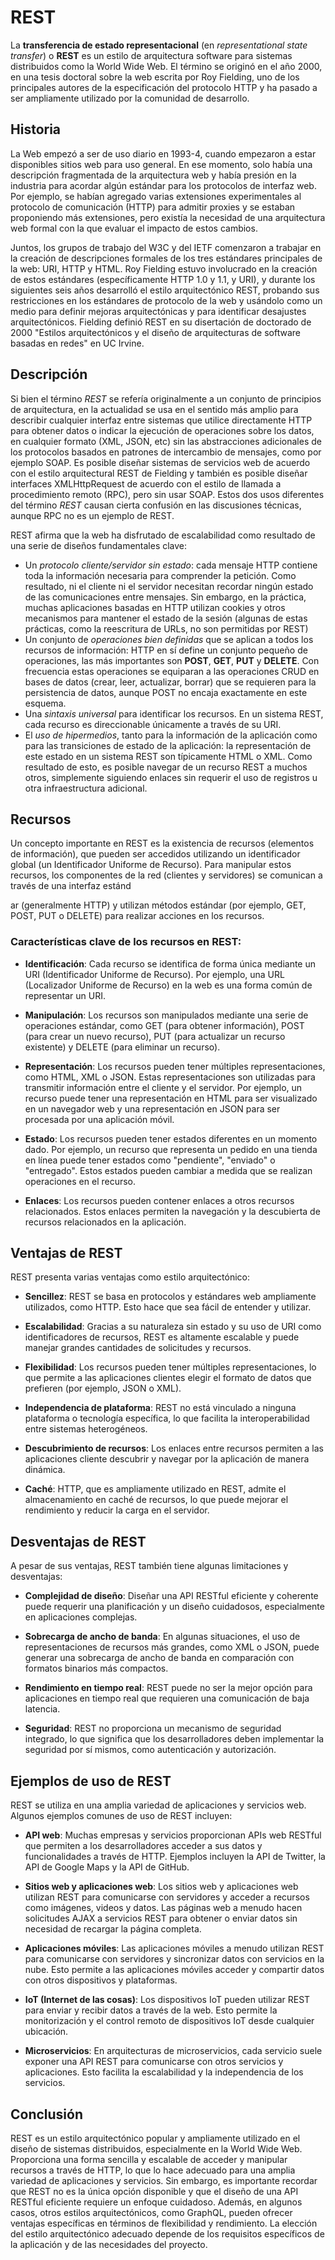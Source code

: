 # REST

La **transferencia de estado representacional** (en *representational state transfer*) o **REST** es un estilo de arquitectura software para sistemas distribuidos como la World Wide Web. El término se originó en el año 2000, en una tesis doctoral sobre la web escrita por Roy Fielding, uno de los principales autores de la especificación del protocolo HTTP y ha pasado a ser ampliamente utilizado por la comunidad de desarrollo.

## Historia

La Web empezó a ser de uso diario en 1993-4, cuando empezaron a estar disponibles sitios web para uso general. En ese momento, solo había una descripción fragmentada de la arquitectura web y había presión en la industria para acordar algún estándar para los protocolos de interfaz web. Por ejemplo, se habían agregado varias extensiones experimentales al protocolo de comunicación (HTTP) para admitir proxies y se estaban proponiendo más extensiones, pero existía la necesidad de una arquitectura web formal con la que evaluar el impacto de estos cambios.

Juntos, los grupos de trabajo del W3C y del IETF comenzaron a trabajar en la creación de descripciones formales de los tres estándares principales de la web: URI, HTTP y HTML. Roy Fielding estuvo involucrado en la creación de estos estándares (específicamente HTTP 1.0 y 1.1, y URI), y durante los siguientes seis años desarrolló el estilo arquitectónico REST, probando sus restricciones en los estándares de protocolo de la web y usándolo como un medio para definir mejoras arquitectónicas y para identificar desajustes arquitectónicos. Fielding definió REST en su disertación de doctorado de 2000 "Estilos arquitectónicos y el diseño de arquitecturas de software basadas en redes" en UC Irvine.

## Descripción

Si bien el término *REST* se refería originalmente a un conjunto de principios de arquitectura, en la actualidad se usa en el sentido más amplio para describir cualquier interfaz entre sistemas que utilice directamente HTTP para obtener datos o indicar la ejecución de operaciones sobre los datos, en cualquier formato (XML, JSON, etc) sin las abstracciones adicionales de los protocolos basados en patrones de intercambio de mensajes, como por ejemplo SOAP. Es posible diseñar sistemas de servicios web de acuerdo con el estilo arquitectural REST de Fielding y también es posible diseñar interfaces XMLHttpRequest de acuerdo con el estilo de llamada a procedimiento remoto (RPC), pero sin usar SOAP. Estos dos usos diferentes del término *REST* causan cierta confusión en las discusiones técnicas, aunque RPC no es un ejemplo de REST.

REST afirma que la web ha disfrutado de escalabilidad como resultado de una serie de diseños fundamentales clave:

- Un *protocolo cliente/servidor sin estado*: cada mensaje HTTP contiene toda la información necesaria para comprender la petición. Como resultado, ni el cliente ni el servidor necesitan recordar ningún estado de las comunicaciones entre mensajes. Sin embargo, en la práctica, muchas aplicaciones basadas en HTTP utilizan cookies y otros mecanismos para mantener el estado de la sesión (algunas de estas prácticas, como la reescritura de URLs, no son permitidas por REST)
- Un conjunto de *operaciones bien definidas* que se aplican a todos los recursos de información: HTTP en sí define un conjunto pequeño de operaciones, las más importantes son **POST**, **GET**, **PUT** y **DELETE**. Con frecuencia estas operaciones se equiparan a las operaciones CRUD en bases de datos (crear, leer, actualizar, borrar) que se requieren para la persistencia de datos, aunque POST no encaja exactamente en este esquema.
- Una *sintaxis universal* para identificar los recursos. En un sistema REST, cada recurso es direccionable únicamente a través de su URI.
- El *uso de hipermedios*, tanto para la información de la aplicación como para las transiciones de estado de la aplicación: la representación de este estado en un sistema REST son típicamente HTML o XML. Como resultado de esto, es posible navegar de un recurso REST a muchos otros, simplemente siguiendo enlaces sin requerir el uso de registros u otra infraestructura adicional.

## Recursos

Un concepto importante en REST es la existencia de recursos (elementos de información), que pueden ser accedidos utilizando un identificador global (un Identificador Uniforme de Recurso). Para manipular estos recursos, los componentes de la red (clientes y servidores) se comunican a través de una interfaz estánd

ar (generalmente HTTP) y utilizan métodos estándar (por ejemplo, GET, POST, PUT o DELETE) para realizar acciones en los recursos.

### Características clave de los recursos en REST:

- **Identificación**: Cada recurso se identifica de forma única mediante un URI (Identificador Uniforme de Recurso). Por ejemplo, una URL (Localizador Uniforme de Recurso) en la web es una forma común de representar un URI.

- **Manipulación**: Los recursos son manipulados mediante una serie de operaciones estándar, como GET (para obtener información), POST (para crear un nuevo recurso), PUT (para actualizar un recurso existente) y DELETE (para eliminar un recurso).

- **Representación**: Los recursos pueden tener múltiples representaciones, como HTML, XML o JSON. Estas representaciones son utilizadas para transmitir información entre el cliente y el servidor. Por ejemplo, un recurso puede tener una representación en HTML para ser visualizado en un navegador web y una representación en JSON para ser procesada por una aplicación móvil.

- **Estado**: Los recursos pueden tener estados diferentes en un momento dado. Por ejemplo, un recurso que representa un pedido en una tienda en línea puede tener estados como "pendiente", "enviado" o "entregado". Estos estados pueden cambiar a medida que se realizan operaciones en el recurso.

- **Enlaces**: Los recursos pueden contener enlaces a otros recursos relacionados. Estos enlaces permiten la navegación y la descubierta de recursos relacionados en la aplicación.

## Ventajas de REST

REST presenta varias ventajas como estilo arquitectónico:

- **Sencillez**: REST se basa en protocolos y estándares web ampliamente utilizados, como HTTP. Esto hace que sea fácil de entender y utilizar.

- **Escalabilidad**: Gracias a su naturaleza sin estado y su uso de URI como identificadores de recursos, REST es altamente escalable y puede manejar grandes cantidades de solicitudes y recursos.

- **Flexibilidad**: Los recursos pueden tener múltiples representaciones, lo que permite a las aplicaciones clientes elegir el formato de datos que prefieren (por ejemplo, JSON o XML).

- **Independencia de plataforma**: REST no está vinculado a ninguna plataforma o tecnología específica, lo que facilita la interoperabilidad entre sistemas heterogéneos.

- **Descubrimiento de recursos**: Los enlaces entre recursos permiten a las aplicaciones cliente descubrir y navegar por la aplicación de manera dinámica.

- **Caché**: HTTP, que es ampliamente utilizado en REST, admite el almacenamiento en caché de recursos, lo que puede mejorar el rendimiento y reducir la carga en el servidor.

## Desventajas de REST

A pesar de sus ventajas, REST también tiene algunas limitaciones y desventajas:

- **Complejidad de diseño**: Diseñar una API RESTful eficiente y coherente puede requerir una planificación y un diseño cuidadosos, especialmente en aplicaciones complejas.

- **Sobrecarga de ancho de banda**: En algunas situaciones, el uso de representaciones de recursos más grandes, como XML o JSON, puede generar una sobrecarga de ancho de banda en comparación con formatos binarios más compactos.

- **Rendimiento en tiempo real**: REST puede no ser la mejor opción para aplicaciones en tiempo real que requieren una comunicación de baja latencia.

- **Seguridad**: REST no proporciona un mecanismo de seguridad integrado, lo que significa que los desarrolladores deben implementar la seguridad por sí mismos, como autenticación y autorización.

## Ejemplos de uso de REST

REST se utiliza en una amplia variedad de aplicaciones y servicios web. Algunos ejemplos comunes de uso de REST incluyen:

- **API web**: Muchas empresas y servicios proporcionan APIs web RESTful que permiten a los desarrolladores acceder a sus datos y funcionalidades a través de HTTP. Ejemplos incluyen la API de Twitter, la API de Google Maps y la API de GitHub.

- **Sitios web y aplicaciones web**: Los sitios web y aplicaciones web utilizan REST para comunicarse con servidores y acceder a recursos como imágenes, videos y datos. Las páginas web a menudo hacen solicitudes AJAX a servicios REST para obtener o enviar datos sin necesidad de recargar la página completa.

- **Aplicaciones móviles**: Las aplicaciones móviles a menudo utilizan REST para comunicarse con servidores y sincronizar datos con servicios en la nube. Esto permite a las aplicaciones móviles acceder y compartir datos con otros dispositivos y plataformas.

- **IoT (Internet de las cosas)**: Los dispositivos IoT pueden utilizar REST para enviar y recibir datos a través de la web. Esto permite la monitorización y el control remoto de dispositivos IoT desde cualquier ubicación.

- **Microservicios**: En arquitecturas de microservicios, cada servicio suele exponer una API REST para comunicarse con otros servicios y aplicaciones. Esto facilita la escalabilidad y la independencia de los servicios.

## Conclusión

REST es un estilo arquitectónico popular y ampliamente utilizado en el diseño de sistemas distribuidos, especialmente en la World Wide Web. Proporciona una forma sencilla y escalable de acceder y manipular recursos a través de HTTP, lo que lo hace adecuado para una amplia variedad de aplicaciones y servicios. Sin embargo, es importante recordar que REST no es la única opción disponible y que el diseño de una API RESTful eficiente requiere un enfoque cuidadoso. Además, en algunos casos, otros estilos arquitectónicos, como GraphQL, pueden ofrecer ventajas específicas en términos de flexibilidad y rendimiento. La elección del estilo arquitectónico adecuado depende de los requisitos específicos de la aplicación y de las necesidades del proyecto.
